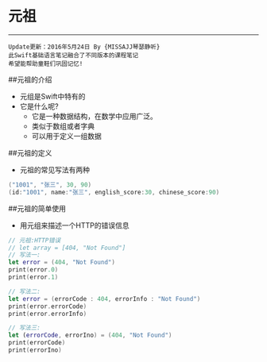 # 元祖
---
```objc
Update更新：2016年5月24日 By {MISSAJJ琴瑟静听}
此Swift基础语言笔记融合了不同版本的课程笔记
希望能帮助童鞋们巩固记忆!
```
##元祖的介绍

- 元组是Swift中特有的
- 它是什么呢?
  - 它是一种数据结构，在数学中应用广泛。
  - 类似于数组或者字典
  - 可以用于定义一组数据


##元祖的定义

- 元祖的常见写法有两种

```swift
("1001", "张三", 30, 90)
(id:"1001", name:"张三", english_score:30, chinese_score:90)
```
##元祖的简单使用

- 用元组来描述一个HTTP的错误信息

```swift
// 元祖:HTTP错误
// let array = [404, "Not Found"]
// 写法一:
let error = (404, "Not Found")
print(error.0)
print(error.1)

// 写法二:
let error = (errorCode : 404, errorInfo : "Not Found")
print(error.errorCode)
print(error.errorInfo)

// 写法三:
let (errorCode, errorIno) = (404, "Not Found")
print(errorCode)
print(errorIno)
```
